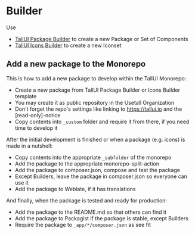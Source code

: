 # Builder

Use

-   [TallUI Package Builder](./tallui-package-builder/README.md) to create a new Package or Set of Components
-   [TallUI Icons Builder](./tallui-icons-builder/README.md) to create a new Iconset

## Add a new package to the Monorepo

This is how to add a new package to develop within the TallUI Monorepo:

-   Create a new package from TallUI Package Builder or Icons Builder template
-   You may create it as public repository in the Usetall Organization
-   Don't forget the repo's settings like linking to https://tallui.io and the [read-only]-notice
-   Copy contents into `_custom` folder and require it from there, if you need time to develop it

After the initial development is finished or when a package (e.g. icons) is made in a nutshell:

-   Copy contents into the appropriate `_subfolder` of the monorepo
-   Add the package to the appropriate monorepo-split-action
-   Add the package to composer.json, compose and test the package
-   Except Builders, leave the package in composer.json so everyone can use it
-   Add the package to Weblate, if it has translations

And finally, when the package is tested and ready for production:

-   Add the package to the README.md so that others can find it
-   Add the package to Packagist if the package is stable, except Builders
-   Require the package to `_app/*/composer.json` as see fit
